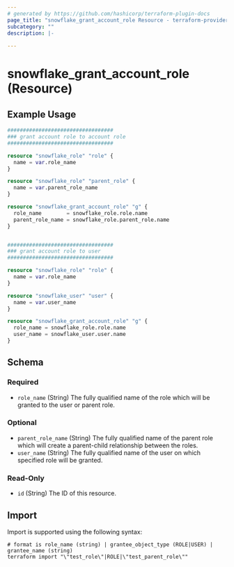 ```yaml
---
# generated by https://github.com/hashicorp/terraform-plugin-docs
page_title: "snowflake_grant_account_role Resource - terraform-provider-snowflake"
subcategory: ""
description: |-
  
---
```


# snowflake_grant_account_role (Resource)



## Example Usage

```terraform
##################################
### grant account role to account role
##################################

resource "snowflake_role" "role" {
  name = var.role_name
}

resource "snowflake_role" "parent_role" {
  name = var.parent_role_name
}

resource "snowflake_grant_account_role" "g" {
  role_name        = snowflake_role.role.name
  parent_role_name = snowflake_role.parent_role.name
}


##################################
### grant account role to user
##################################

resource "snowflake_role" "role" {
  name = var.role_name
}

resource "snowflake_user" "user" {
  name = var.user_name
}

resource "snowflake_grant_account_role" "g" {
  role_name = snowflake_role.role.name
  user_name = snowflake_user.user.name
}
```

<!-- schema generated by tfplugindocs -->
## Schema

### Required

- `role_name` (String) The fully qualified name of the role which will be granted to the user or parent role.

### Optional

- `parent_role_name` (String) The fully qualified name of the parent role which will create a parent-child relationship between the roles.
- `user_name` (String) The fully qualified name of the user on which specified role will be granted.

### Read-Only

- `id` (String) The ID of this resource.

## Import

Import is supported using the following syntax:

```shell
# format is role_name (string) | grantee_object_type (ROLE|USER) | grantee_name (string)
terraform import "\"test_role\"|ROLE|\"test_parent_role\""
```
